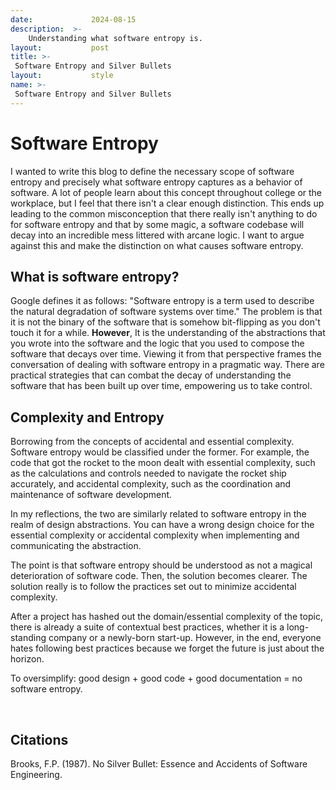 ```yaml
---
date:             2024-08-15
description:  >-
    Understanding what software entropy is.
layout:           post
title: >-
 Software Entropy and Silver Bullets
layout:           style
name: >-
 Software Entropy and Silver Bullets
---
```

# Software Entropy 

I wanted to write this blog to define the necessary scope of software entropy and precisely what software entropy captures as a behavior of software. A lot of people learn about this concept throughout college or the workplace, but I feel that there isn't a clear enough distinction. This ends up leading to the common misconception that there really isn't anything to do for software entropy and that by some magic, a software codebase will decay into an incredible mess littered with arcane logic. I want to argue against this and make the distinction on what causes software entropy.

## What is software entropy? 

Google defines it as follows: "Software entropy is a term used to describe the natural degradation of software systems over time." The problem is that it is not the binary of the software that is somehow bit-flipping as you don't touch it for a while. **However**, It is the understanding of the abstractions that you wrote into the software and the logic that you used to compose the software that decays over time. Viewing it from that perspective frames the conversation of dealing with software entropy in a pragmatic way. There are practical strategies that can combat the decay of understanding the software that has been built up over time, empowering us to take control.

## Complexity and Entropy

Borrowing from the concepts of accidental and essential complexity. Software entropy would be classified under the former. For example, the code that got the rocket to the moon dealt with essential complexity, such as the calculations and controls needed to navigate the rocket ship accurately, and accidental complexity, such as the coordination and maintenance of software development. 

In my reflections, the two are similarly related to software entropy in the realm of design abstractions. You can have a wrong design choice for the essential complexity or accidental complexity when implementing and communicating the abstraction.

The point is that software entropy should be understood as not a magical deterioration of software code. Then, the solution becomes clearer. The solution really is to follow the practices set out to minimize accidental complexity.

After a project has hashed out the domain/essential complexity of the topic, there is already a suite of contextual best practices, whether it is a long-standing company or a newly-born start-up. However, in the end, everyone hates following best practices because we forget the future is just about the horizon.

To oversimplify: good design + good code + good documentation = no software entropy.

<br/>

## Citations

Brooks, F.P. (1987). No Silver Bullet: Essence and Accidents of Software Engineering.

